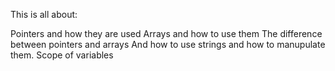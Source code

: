 This is all about:

Pointers and how they are used
Arrays and how to use them
The difference between pointers and arrays
And how to use strings and how to manupulate them.
Scope of variables
